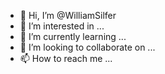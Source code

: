 - 👋 Hi, I’m @WilliamSilfer
- 👀 I’m interested in ...
- 🌱 I’m currently learning ...
- 💞️ I’m looking to collaborate on ...
- 📫 How to reach me ...

<!---
WilliamSilfer/WilliamSilfer is a ✨ special ✨ repository because its `README.md` (this file) appears on your GitHub profile.
You can click the Preview link to take a look at your changes.
--->
